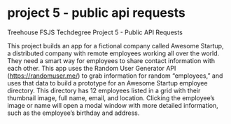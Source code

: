 # project 5 - public api requests
 Treehouse FSJS Techdegree Project 5 - Public API Requests

This project builds an app for a fictional company called Awesome Startup, a distributed company with remote employees working all over the world. They need a smart way for employees to share contact information with each other. This app uses the Random User Generator API (https://randomuser.me/) to grab information for random “employees,” and uses that data to build a prototype for an Awesome Startup employee directory. This directory has 12 employees listed in a grid with their thumbnail image, full name, email, and location. Clicking the employee’s image or name will open a modal window with more detailed information, such as the employee’s birthday and address.